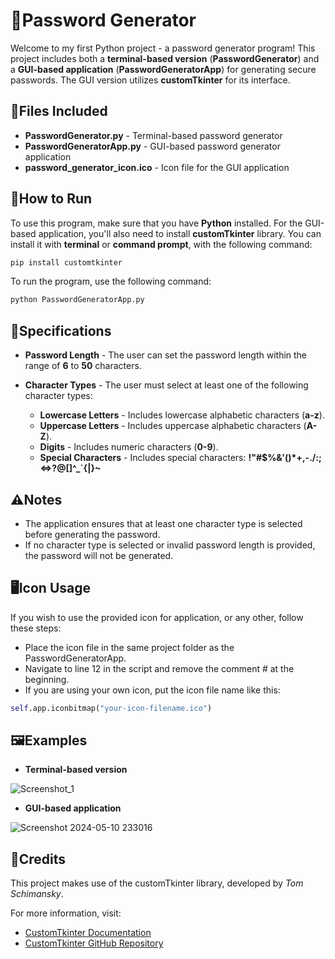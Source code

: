# 🔐**Password Generator**

Welcome to my first Python project - a password generator program! This project includes both a **terminal-based version** (**PasswordGenerator**) and a **GUI-based application** (**PasswordGeneratorApp**) for generating secure passwords. The GUI version utilizes **customTkinter** for its interface.

## 📁**Files Included**
* **PasswordGenerator.py** - Terminal-based password generator
* **PasswordGeneratorApp.py** - GUI-based password generator application
* **password_generator_icon.ico** - Icon file for the GUI application

## 🚀**How to Run**
To use this program, make sure that you have **Python** installed. For the GUI-based application, you'll also need to install **customTkinter** library. You can install it with **terminal** or **command prompt**, with the following command:
```bash
pip install customtkinter
```
To run the program, use the following command:
```bash
python PasswordGeneratorApp.py
```

## 📝**Specifications**
* **Password Length** - The user can set the password length within the range of **6** to **50** characters. 
* **Character Types** - The user must select at least one of the following character types:
  
  * **Lowercase Letters** - Includes lowercase alphabetic characters (**a-z**).
  * **Uppercase Letters** - Includes uppercase alphabetic characters (**A-Z**).
  * **Digits** - Includes numeric characters (**0-9**).
  * **Special Characters** - Includes special characters: **!"#$%&'()*+,-./:;<=>?@[]^_`{|}~**

## ⚠️**Notes**
* The application ensures that at least one character type is selected before generating the password.
* If no character type is selected or invalid password length is provided, the password will not be generated.

## 🖥️**Icon Usage**
If you wish to use the provided icon for application, or any other, follow these steps:
* Place the icon file in the same project folder as the PasswordGeneratorApp.
* Navigate to line 12 in the script and remove the comment # at the beginning.
* If you are using your own icon, put the icon file name like this:
```python
self.app.iconbitmap("your-icon-filename.ico")
```

## 🖼️**Examples**
* **Terminal-based version**
  
![Screenshot_1](https://github.com/FicaaN/Password-Generator/assets/152323594/918919c7-6d08-49c1-9421-027a1c629ed8)

* **GUI-based application**

![Screenshot 2024-05-10 233016](https://github.com/FicaaN/Password-Generator/assets/152323594/6b4233f4-4087-42f4-8977-37a4425dd501)

## 🔗**Credits**
This project makes use of the customTkinter library, developed by _Tom Schimansky_.

For more information, visit:
* [CustomTkinter Documentation](https://customtkinter.tomschimansky.com/)
* [CustomTkinter GitHub Repository](https://github.com/tomschimansky/customtkinter)
